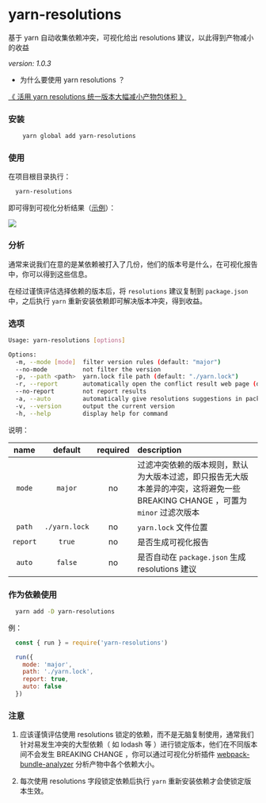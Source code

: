 # yarn-resolutions

基于 yarn 自动收集依赖冲突，可视化给出 resolutions 建议，以此得到产物减小的收益

_version: 1.0.3_

- 为什么要使用 yarn resolutions ？

[《 活用 yarn resolutions 统一版本大幅减小产物包体积 》](https://blog.csdn.net/qq_21567385/article/details/112644629)

### 安装

```bash
    yarn global add yarn-resolutions
```

### 使用

在项目根目录执行：

```bash
  yarn-resolutions
```

即可得到可视化分析结果（[示例](https://fz6m.github.io/yarn-resolutions/)）：

![](https://cdn.jsdelivr.net/gh/fz6m/Private-picgo@moe/img/20210307084644.png)

### 分析

通常来说我们在意的是某依赖被打入了几份，他们的版本号是什么，在可视化报告中，你可以得到这些信息。

在经过谨慎评估选择依赖的版本后，将 `resolutions` 建议复制到 `package.json` 中，之后执行 `yarn` 重新安装依赖即可解决版本冲突，得到收益。

### 选项

```bash
Usage: yarn-resolutions [options]

Options:
  -m, --mode [mode]  filter version rules (default: "major")
  --no-mode          not filter the version
  -p, --path <path>  yarn.lock file path (default: "./yarn.lock")
  -r, --report       automatically open the conflict result web page (default: true)
  --no-report        not report results
  -a, --auto         automatically give resolutions suggestions in package.json (default: false)
  -v, --version      output the current version
  -h, --help         display help for command
```

说明：

|   name   |    default    | required | description                                                                                                                    |
| :------: | :-----------: | :------: | :----------------------------------------------------------------------------------------------------------------------------- |
|  `mode`  |    `major`    |    no    | 过滤冲突依赖的版本规则，默认为大版本过滤，即只报告无大版本差异的冲突，这将避免一些 BREAKING CHANGE ，可置为 `minor` 过滤次版本 |
|  `path`  | `./yarn.lock` |    no    | `yarn.lock` 文件位置                                                                                                           |
| `report` |    `true`     |    no    | 是否生成可视化报告                                                                                                             |
|  `auto`  |    `false`    |    no    | 是否自动在 `package.json` 生成 resolutions 建议                                                                                |

### 作为依赖使用

```bash
  yarn add -D yarn-resolutions
```

例：

```js
  const { run } = require('yarn-resolutions')

  run({
    mode: 'major',
    path: './yarn.lock',
    report: true,
    auto: false
  })
```

### 注意

1. 应该谨慎评估使用 resolutions 锁定的依赖，而不是无脑复制使用，通常我们针对易发生冲突的大型依赖（ 如 lodash 等 ）进行锁定版本，他们在不同版本间不会发生 BREAKING CHANGE ，你可以通过可视化分析插件 [webpack-bundle-analyzer](https://github.com/webpack-contrib/webpack-bundle-analyzer) 分析产物中各个依赖大小。

2. 每次使用 resolutions 字段锁定依赖后执行 `yarn` 重新安装依赖才会使锁定版本生效。

